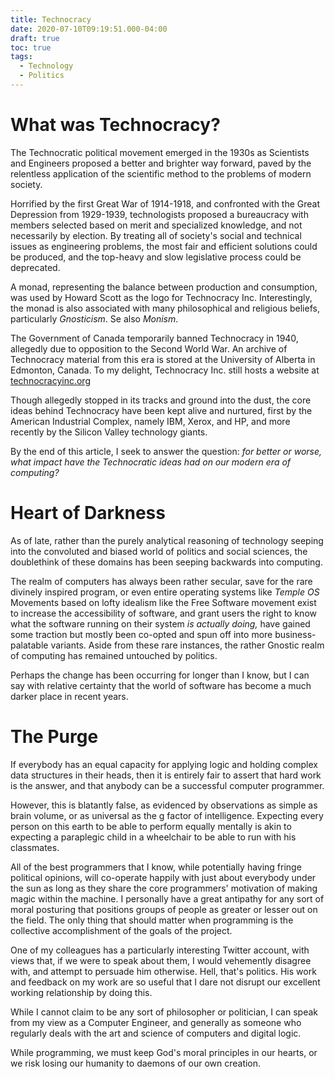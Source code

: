 ```yaml
---
title: Technocracy
date: 2020-07-10T09:19:51.000-04:00
draft: true
toc: true
tags:
  - Technology
  - Politics
---
```


# What was Technocracy?

The Technocratic political movement emerged in the 1930s as Scientists and
Engineers proposed a better and brighter way forward, paved by the relentless
application of the scientific method to the problems of modern society.

Horrified by the first Great War of 1914-1918, and confronted with the Great
Depression from 1929-1939, technologists proposed a bureaucracy with members
selected based on merit and specialized knowledge, and not necessarily by
election. By treating all of society's social and technical issues as
engineering problems, the most fair and efficient solutions could be produced,
and the top-heavy and slow legislative process could be deprecated.

A monad, representing the balance between production and consumption, was used
by Howard Scott as the logo for Technocracy Inc. Interestingly, the monad is
also associated with many philosophical and religious beliefs, particularly
_Gnosticism_. Se also _Monism_.

The Government of Canada temporarily banned Technocracy in 1940, allegedly due
to opposition to the Second World War. An archive of Technocracy material from
this era is stored at the University of Alberta in Edmonton, Canada. To my
delight, Technocracy Inc. still hosts a website at
[technocracyinc.org](https://www.technocracyinc.org/)

Though allegedly stopped in its tracks and ground into the dust, the core ideas
behind Technocracy have been kept alive and nurtured, first by the American
Industrial Complex, namely IBM, Xerox, and HP, and more recently by the Silicon
Valley technology giants.


By the end of this article, I seek to answer the question: _for better or worse,
what impact have the Technocratic ideas had on our modern era of computing?_


# Heart of Darkness 

As of late, rather than the purely analytical reasoning of technology seeping
into the convoluted and biased world of politics and social sciences, the
doublethink of these domains has been seeping backwards into computing.

The realm of computers has always been rather secular, save for the rare
divinely inspired program, or even entire operating systems like _Temple OS_
Movements based on lofty idealism like the Free Software movement exist to
increase the accessibility of software, and grant users the right to know what
the software running on their system _is actually doing,_ have gained some
traction but mostly been co-opted and spun off into more business-palatable
variants. Aside from these rare instances, the rather Gnostic realm of computing has remained untouched by politics.

Perhaps the change has been occurring for longer than I know, but I can say with
relative certainty that the world of software has become a much darker place in
recent years.


# The Purge 

If everybody has an equal capacity for applying logic and holding complex data
structures in their heads, then it is entirely fair to assert that hard work is
the answer, and that anybody can be a successful computer programmer.

However, this is blatantly false, as evidenced by observations as simple as
brain volume, or as universal as the g factor of intelligence. Expecting every
person on this earth to be able to perform equally mentally is akin to expecting
a paraplegic child in a wheelchair to be able to run with his classmates.

All of the best programmers that I know, while potentially having fringe
political opinions, will co-operate happily with just about everybody under the
sun as long as they share the core programmers' motivation of making magic
within the machine. I personally have a great antipathy for any sort of moral
posturing that positions groups of people as greater or lesser out on the field.
The only thing that should matter when programming is the collective
accomplishment of the goals of the project.

One of my colleagues has a particularly interesting Twitter account, with views
that, if we were to speak about them, I would vehemently disagree with, and
attempt to persuade him otherwise. Hell, that's politics. His work and feedback
on my work are so useful that I dare not disrupt our excellent working
relationship by doing this.

While I cannot claim to be any sort of philosopher or politician, I can speak
from my view as a Computer Engineer, and generally as someone who regularly
deals with the art and science of computers and digital logic.

While programming, we must keep God's moral principles in our hearts, or we risk
losing our humanity to daemons of our own creation.
